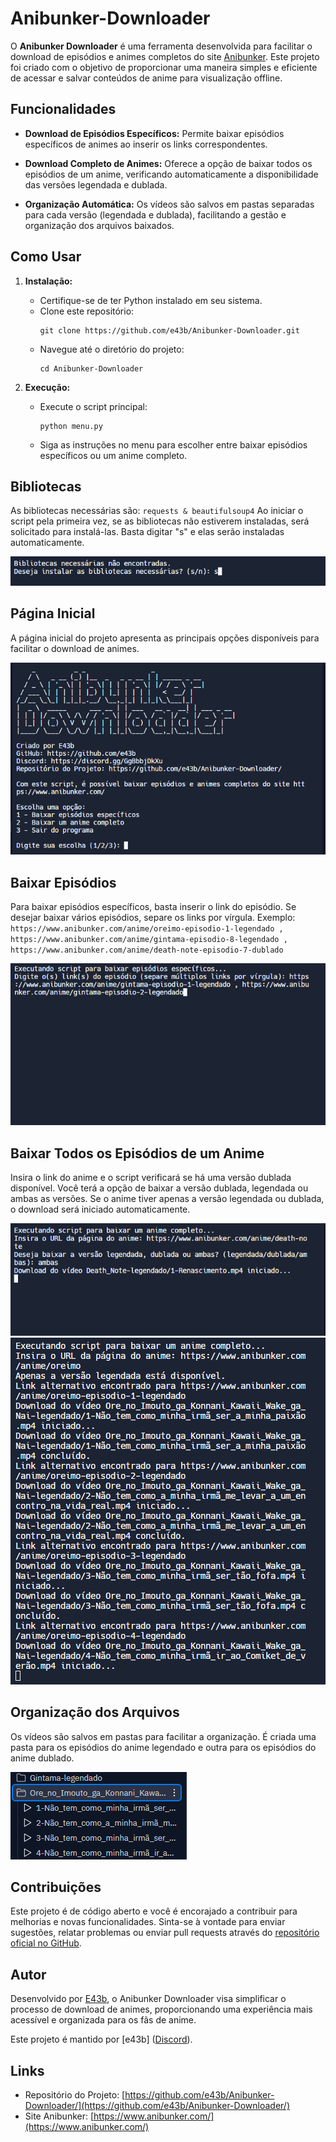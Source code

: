 # Anibunker-Downloader

O **Anibunker Downloader** é uma ferramenta desenvolvida para facilitar o download de episódios e animes completos do site [Anibunker](https://www.anibunker.com/). Este projeto foi criado com o objetivo de proporcionar uma maneira simples e eficiente de acessar e salvar conteúdos de anime para visualização offline.

## Funcionalidades

- **Download de Episódios Específicos:** Permite baixar episódios específicos de animes ao inserir os links correspondentes.
  
- **Download Completo de Animes:** Oferece a opção de baixar todos os episódios de um anime, verificando automaticamente a disponibilidade das versões legendada e dublada.

- **Organização Automática:** Os vídeos são salvos em pastas separadas para cada versão (legendada e dublada), facilitando a gestão e organização dos arquivos baixados.

## Como Usar

1. **Instalação:**
   - Certifique-se de ter Python instalado em seu sistema.
   - Clone este repositório:
     ```
     git clone https://github.com/e43b/Anibunker-Downloader.git
     ```
   - Navegue até o diretório do projeto:
     ```
     cd Anibunker-Downloader
     ```

2. **Execução:**
   - Execute o script principal:
     ```
     python menu.py
     ```
   - Siga as instruções no menu para escolher entre baixar episódios específicos ou um anime completo.

## Bibliotecas

As bibliotecas necessárias são:
     ```
     requests &
     beautifulsoup4
     ```
Ao iniciar o script pela primeira vez, se as bibliotecas não estiverem instaladas, será solicitado para instalá-las. Basta digitar "s" e elas serão instaladas automaticamente.

![Requirements](img/requirements.png)

## Página Inicial

A página inicial do projeto apresenta as principais opções disponíveis para facilitar o download de animes.

![Página Inicial](img/home.png)

## Baixar Episódios

Para baixar episódios específicos, basta inserir o link do episódio. Se desejar baixar vários episódios, separe os links por vírgula. Exemplo:
     ```
     https://www.anibunker.com/anime/oreimo-episodio-1-legendado , https://www.anibunker.com/anime/gintama-episodio-8-legendado , https://www.anibunker.com/anime/death-note-episodio-7-dublado
     ```

![Episódio](img/episodio.png)

## Baixar Todos os Episódios de um Anime

Insira o link do anime e o script verificará se há uma versão dublada disponível. Você terá a opção de baixar a versão dublada, legendada ou ambas as versões. Se o anime tiver apenas a versão legendada ou dublada, o download será iniciado automaticamente.

![Anime](img/anime2.png)
![Anime](img/anime.png)

## Organização dos Arquivos

Os vídeos são salvos em pastas para facilitar a organização. É criada uma pasta para os episódios do anime legendado e outra para os episódios do anime dublado.

![Arquivos](img/arquivos.png)


## Contribuições

Este projeto é de código aberto e você é encorajado a contribuir para melhorias e novas funcionalidades. Sinta-se à vontade para enviar sugestões, relatar problemas ou enviar pull requests através do [repositório oficial no GitHub](https://github.com/e43b/Anibunker-Downloader/).

## Autor

Desenvolvido por [E43b](https://github.com/e43b), o Anibunker Downloader visa simplificar o processo de download de animes, proporcionando uma experiência mais acessível e organizada para os fãs de anime.

Este projeto é mantido por [e43b] ([Discord](https://discord.gg/GgBbbjDkXu)).

## Links

- Repositório do Projeto: [https://github.com/e43b/Anibunker-Downloader/](https://github.com/e43b/Anibunker-Downloader/)
- Site Anibunker: [https://www.anibunker.com/](https://www.anibunker.com/)

